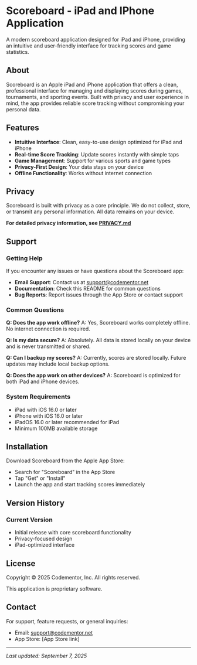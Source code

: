 # Scoreboard - iPad and IPhone Application

A modern scoreboard application designed for iPad and iPhone, providing an intuitive and user-friendly interface for tracking scores and game statistics.

## About

Scoreboard is an Apple iPad and iPhone application that offers a clean, professional interface for managing and displaying scores during games, tournaments, and sporting events. Built with privacy and user experience in mind, the app provides reliable score tracking without compromising your personal data.

## Features

- **Intuitive Interface**: Clean, easy-to-use design optimized for iPad and iPhone
- **Real-time Score Tracking**: Update scores instantly with simple taps
- **Game Management**: Support for various sports and game types
- **Privacy-First Design**: Your data stays on your device
- **Offline Functionality**: Works without internet connection

## Privacy

Scoreboard is built with privacy as a core principle. We do not collect, store, or transmit any personal information. All data remains on your device.

**For detailed privacy information, see [PRIVACY.md](PRIVACY.md)**

## Support

### Getting Help
If you encounter any issues or have questions about the Scoreboard app:

- **Email Support**: Contact us at [support@codementor.net](mailto:support@codementor.net)
- **Documentation**: Check this README for common questions
- **Bug Reports**: Report issues through the App Store or contact support

### Common Questions

**Q: Does the app work offline?**
A: Yes, Scoreboard works completely offline. No internet connection is required.

**Q: Is my data secure?**
A: Absolutely. All data is stored locally on your device and is never transmitted or shared.

**Q: Can I backup my scores?**
A: Currently, scores are stored locally. Future updates may include local backup options.

**Q: Does the app work on other devices?**
A: Scoreboard is optimized for both iPad and iPhone devices.

### System Requirements
- iPad with iOS 16.0 or later
- iPhone with iOS 16.0 or later
- iPadOS 16.0 or later recommended for iPad
- Minimum 100MB available storage

## Installation

Download Scoreboard from the Apple App Store:
- Search for "Scoreboard" in the App Store
- Tap "Get" or "Install"
- Launch the app and start tracking scores immediately

## Version History

### Current Version
- Initial release with core scoreboard functionality
- Privacy-focused design
- iPad-optimized interface

## License

Copyright © 2025 Codementor, Inc. All rights reserved.

This application is proprietary software.

## Contact

For support, feature requests, or general inquiries:
- Email: [support@codementor.net](mailto:support@codementor.net)
- App Store: [App Store link]

---

*Last updated: September 7, 2025*
